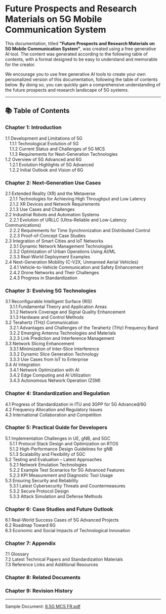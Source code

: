 # Future Prospects and Research Materials on 5G Mobile Communication System

This documentation, titled **"Future Prospects and Research Materials on 5G Mobile Communication System"**, was created using a free generative AI tool. The content was generated according to the following table of contents, with a format designed to be easy to understand and memorable for the creator.

We encourage you to use free generative AI tools to create your own personalized version of this documentation, following the table of contents below. By doing so, you can quickly gain a comprehensive understanding of the future prospects and research landscape of 5G systems.

---

## 📚 Table of Contents

### Chapter 1: Introduction  
1.1 Development and Limitations of 5G  
 1.1.1 Technological Evolution of 5G  
 1.1.2 Current Status and Challenges of 5G MCS  
 1.1.3 Requirements for Next-Generation Technologies  
1.2 Overview of 5G Advanced and 6G  
 1.2.1 Evolution Highlights of 5G Advanced  
 1.2.2 Initial Outlook and Vision of 6G  

### Chapter 2: Next-Generation Use Cases  
2.1 Extended Reality (XR) and the Metaverse  
 2.1.1 Technologies for Achieving High Throughput and Low Latency  
 2.1.2 XR Devices and Network Requirements  
 2.1.3 Use Cases and Challenges  
2.2 Industrial Robots and Automation Systems  
 2.2.1 Evolution of URLLC (Ultra-Reliable and Low-Latency Communications)  
 2.2.2 Requirements for Time Synchronization and Distributed Control  
 2.2.3 Proof-of-Concept Case Studies  
2.3 Integration of Smart Cities and IoT Networks  
 2.3.1 Dynamic Network Management Technologies  
 2.3.2 Optimization of Urban Operations Using AI/ML  
 2.3.3 Real-World Deployment Examples  
2.4 Next-Generation Mobility (C-V2X, Unmanned Aerial Vehicles)  
 2.4.1 Vehicle-to-Vehicle Communication and Safety Enhancement  
 2.4.2 Drone Networks and Their Challenges  
 2.4.3 Progress in Standardization  

### Chapter 3: Evolving 5G Technologies  
3.1 Reconfigurable Intelligent Surface (RIS)  
 3.1.1 Fundamental Theory and Application Areas  
 3.1.2 Network Coverage and Signal Quality Enhancement  
 3.1.3 Hardware and Control Methods  
3.2 Terahertz (THz) Communication  
 3.2.1 Advantages and Challenges of the Terahertz (THz) Frequency Band  
 3.2.2 Emerging Antenna Technologies and Materials  
 3.2.3 Link Prediction and Interference Management  
3.3 Network Slicing Enhancement  
 3.3.1 Minimization of Inter-Slice Interference  
 3.3.2 Dynamic Slice Generation Technology  
 3.3.3 Use Cases from IoT to Enterprise  
3.4 AI Integration  
 3.4.1 Network Optimization with AI  
 3.4.2 Edge Computing and AI Utilization  
 3.4.3 Autonomous Network Operation (ZSM)  

### Chapter 4: Standardization and Regulation  
4.1 Progress of Standardization in ITU and 3GPP for 5G Advanced/6G  
4.2 Frequency Allocation and Regulatory Issues  
4.3 International Collaboration and Competition  

### Chapter 5: Practical Guide for Developers  
5.1 Implementation Challenges in UE, gNB, and 5GC  
 5.1.1 Protocol Stack Design and Optimization on RTOS  
 5.1.2 High-Performance Design Guidelines for gNB  
 5.1.3 Scalability and Flexibility of 5GC  
5.2 Testing and Evaluation – Latest Approaches  
 5.2.1 Network Emulation Technologies  
 5.2.2 Example Test Scenarios for 5G Advanced Features  
 5.2.3 KPI Measurement and Diagnostic Tool Usage  
5.3 Ensuring Security and Reliability  
 5.3.1 Latest Cybersecurity Threats and Countermeasures  
 5.3.2 Secure Protocol Design  
 5.3.3 Attack Simulation and Defense Methods  

### Chapter 6: Case Studies and Future Outlook  
6.1 Real-World Success Cases of 5G Advanced Projects  
6.2 Roadmap Toward 6G  
6.3 Economic and Social Impacts of Technological Innovation  

### Chapter 7: Appendix  
7.1 Glossary  
7.2 Latest Technical Papers and Standardization Materials  
7.3 Reference Links and Additional Resources  

### Chapter 8: Related Documents  

### Chapter 9: Revision History

---

Sample Document: [8.5G MCS FR.pdf](./docs/8.5G_MCS_FR.pdf)  
